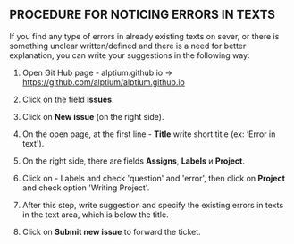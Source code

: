 ﻿## PROCEDURE FOR NOTICING ERRORS IN TEXTS
 
 
If you find any type of errors in already existing texts on sever, or there is something unclear written/defined and there is a need for better explanation, you can write your suggestions in the following way:



1.	Open Git Hub page - alptium.github.io -> https://github.com/alptium/alptium.github.io

2.	Click on the field **Issues**.

3.	Click on **New issue** (on the right side).

4.	On the open page, at the first line - **Title** write short title (ex: ‘Error in text').

5.	On the right side, there are fields **Assigns**, **Labels** и **Project**.

6.	Click on - Labels and check 'question' and 'error', then click on **Project** and check option 'Writing Project'.

7.	After this step, write suggestion and specify the existing errors in texts in the text area, which is below the title. 

8.	Click on **Submit new issue** to forward the ticket.
